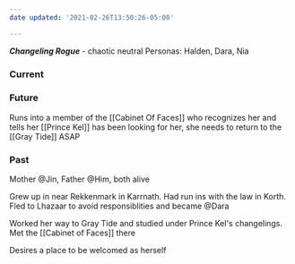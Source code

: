 ```yaml
---
date updated: '2021-02-26T13:50:26-05:00'

---
```


_**Changeling Rogue**_ - chaotic neutral
Personas: Halden, Dara, Nia

### Current

### Future

Runs into a member of the [[Cabinet Of Faces]] who recognizes her and tells her [[Prince Kel]] has been looking for her, she needs to return to the [[Gray Tide]] ASAP

### Past

Mother @Jin, Father @Him, both alive

Grew up in near Rekkenmark in Karrnath. Had run ins with the law in Korth. Fled to Lhazaar to avoid responsiblities and became @Dara

Worked her way to Gray Tide and studied under Prince Kel's changelings. Met the [[Cabinet of Faces]] there

Desires a place to be welcomed as herself
